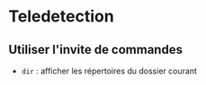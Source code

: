 # Teledetection

## Utiliser l'invite de commandes

- `dir` : afficher les répertoires du dossier courant

